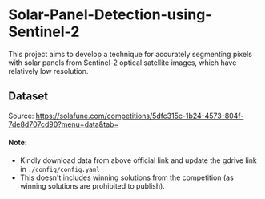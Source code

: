 # Solar-Panel-Detection-using-Sentinel-2

This project aims to develop a technique for accurately segmenting pixels with solar panels from Sentinel-2 optical satellite images, which have relatively low resolution.

## Dataset
Source: https://solafune.com/competitions/5dfc315c-1b24-4573-804f-7de8d707cd90?menu=data&tab=

#### Note:

- Kindly download data from above official link and update the gdrive link in ```./config/config.yaml ```
- This doesn't includes winning solutions from the competition (as winning solutions are prohibited to publish).

